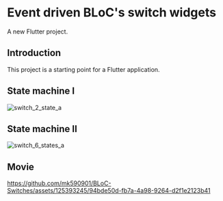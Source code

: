 # Event driven BLoC's switch widgets

A new Flutter project.

## Introduction

This project is a starting point for a Flutter application.

## State machine I

![switch_2_state_a](https://github.com/mk590901/BLoC-Switches/assets/125393245/f1dbb008-ab93-4138-bc65-675096c14c6d)

## State machine II

![switch_6_states_a](https://github.com/mk590901/BLoC-Switches/assets/125393245/f7170c92-a315-4c0f-9184-9c887b9b0ca5)

## Movie

https://github.com/mk590901/BLoC-Switches/assets/125393245/94bde50d-fb7a-4a98-9264-d2f1e2123b41





